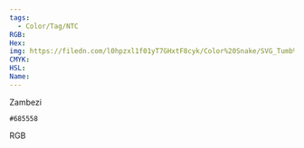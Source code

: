 ```yaml
---
tags:
  - Color/Tag/NTC
RGB:
Hex:
img: https://filedn.com/l0hpzxl1f01yT7GHxtF8cyk/Color%20Snake/SVG_Tumb%20Mass%20No%20Name/685558.svg
CMYK:
HSL:
Name:
---
```

Zambezi
```palette
#685558
```
RGB
